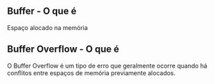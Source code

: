## Buffer - O que é
Espaço alocado na memória

## Buffer Overflow - O que é
O Buffer Overflow é um tipo de erro que geralmente ocorre quando há
conflitos entre espaços de memória previamente alocados.
